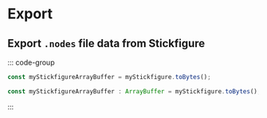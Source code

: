 # Export
## Export `.nodes` file data from Stickfigure
::: code-group
```js
const myStickfigureArrayBuffer = myStickfigure.toBytes();
```
```ts
const myStickfigureArrayBuffer : ArrayBuffer = myStickfigure.toBytes();
```
:::